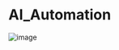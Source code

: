 # AI_Automation

![image](https://github.com/user-attachments/assets/9e45ee36-2be6-4cd1-b7f9-aa7376e451d2)
